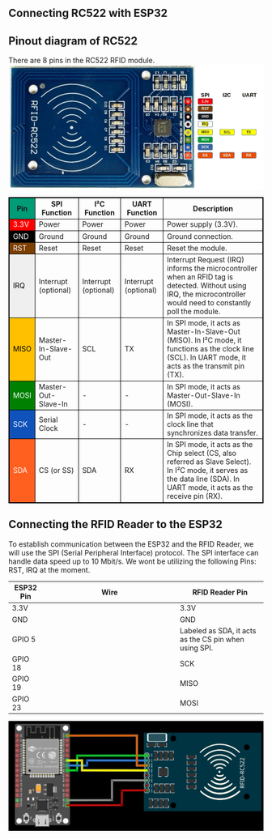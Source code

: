 ## Connecting RC522 with ESP32 
 
## Pinout diagram of RC522
There are 8 pins in the RC522 RFID module.
<a href="./images/rc522-pinout.jpg"><img style="display: block; margin: auto;" alt="pinout diagram of RC522" src="./images/rc522-pinout.jpg"/></a>

<table style="border-collapse: collapse; width: 100%; border: 1px solid black;">
  <tr style="border: 1px solid black;">
    <th style="background-color: #009B77; border: 1px solid black;">Pin</th>
    <th style="border: 1px solid black;">SPI Function</th>
    <th style="border: 1px solid black;">I²C Function</th>
    <th style="border: 1px solid black;">UART Function</th>
    <th style="border: 1px solid black;">Description</th>
  </tr>
  <tr style="border: 1px solid black;">
    <td style="background-color: #ff0000; color: white; border: 1px solid black;">3.3V</td>
    <td style="border: 1px solid black;">Power</td>
    <td style="border: 1px solid black;">Power</td>
    <td style="border: 1px solid black;">Power</td>
    <td style="border: 1px solid black;">Power supply (3.3V).</td>
  </tr>
  <tr style="border: 1px solid black;">
    <td style="background-color: #000; color: white; border: 1px solid black;">GND</td>
    <td style="border: 1px solid black;">Ground</td>
    <td style="border: 1px solid black;">Ground</td>
    <td style="border: 1px solid black;">Ground</td>
    <td style="border: 1px solid black;">Ground connection.</td>
  </tr>
  <tr style="border: 1px solid black;">
    <td style="background-color: #7B3F00; color: white; border: 1px solid black;">RST</td>
    <td style="border: 1px solid black;">Reset</td>
    <td style="border: 1px solid black;">Reset</td>
    <td style="border: 1px solid black;">Reset</td>
    <td style="border: 1px solid black;">Reset the module.</td>
  </tr>
  <tr style="border: 1px solid black;">
    <td style="background-color: #EFEFEF; border: 1px solid black;color:black;">IRQ</td>
    <td style="border: 1px solid black;">Interrupt (optional)</td>
    <td style="border: 1px solid black;">Interrupt (optional)</td>
    <td style="border: 1px solid black;">Interrupt (optional)</td>
    <td style="border: 1px solid black;">Interrupt Request (IRQ) informs the microcontroller when an RFID tag is detected. Without using IRQ, the microcontroller would need to constantly poll the module.</td>
  </tr>
  <tr style="border: 1px solid black;">
    <td style="background-color: #FFC000; color: black; border: 1px solid black;">MISO</td>
    <td style="border: 1px solid black;">Master-In-Slave-Out</td>
    <td style="border: 1px solid black;">SCL</td>
    <td style="border: 1px solid black;">TX</td>
    <td style="border: 1px solid black;">In SPI mode, it acts as Master-In-Slave-Out (MISO). In I²C mode, it functions as the clock line (SCL). In UART mode, it acts as the transmit pin (TX).</td>
  </tr>
  <tr style="border: 1px solid black;">
    <td style="background-color: #008000; color: white; border: 1px solid black;">MOSI</td>
    <td style="border: 1px solid black;">Master-Out-Slave-In</td>
    <td style="border: 1px solid black;">-</td>
    <td style="border: 1px solid black;">-</td>
    <td style="border: 1px solid black;">In SPI mode, it acts as Master-Out-Slave-In (MOSI).</td>
  </tr>
  <tr style="border: 1px solid black;">
    <td style="background-color: #0F52BA; color: white; border: 1px solid black;">SCK</td>
    <td style="border: 1px solid black;">Serial Clock</td>
    <td style="border: 1px solid black;">-</td>
    <td style="border: 1px solid black;">-</td>
    <td style="border: 1px solid black;">In SPI mode, it acts as the clock line that synchronizes data transfer.</td>
  </tr>
  <tr style="border: 1px solid black;">
    <td style="background-color: #FF5F1F; color: white; border: 1px solid black;">SDA</td>
    <td style="border: 1px solid black;">CS (or SS)</td>
    <td style="border: 1px solid black;">SDA</td>
    <td style="border: 1px solid black;">RX</td>
    <td style="border: 1px solid black;">In SPI mode, it acts as the Chip select (CS, also referred as Slave Select). In I²C mode, it serves as the data line (SDA). In UART mode, it acts as the receive pin (RX).</td>
  </tr>
</table>

## Connecting the RFID Reader to the ESP32
To establish communication between the ESP32 and the RFID Reader, we will use the SPI (Serial Peripheral Interface) protocol.  The SPI interface can handle data speed up to 10 Mbit/s. We wont be utilizing the following Pins: RST, IRQ at the moment.

<table>
  <thead>
    <tr>
      <th>ESP32 Pin</th>
      <th style="width: 250px; margin: 0 auto;">Wire</th>
      <th>RFID Reader Pin</th>
    </tr>
  </thead>
  <tbody>
    <tr>
      <td>3.3V</td>
      <td style="text-align: center; vertical-align: middle; padding: 0;">
        <div class="wire red" style="width: 200px; margin: 0 auto;">
          <div class="male-left"></div>
          <div class="male-right"></div>
        </div>
      </td>
      <td>3.3V</td>
    </tr>
    <tr>
      <td>GND</td>
      <td style="text-align: center; vertical-align: middle; padding: 0;">
        <div class="wire black" style="width: 200px; margin: 0 auto;">
          <div class="male-left"></div>
          <div class="male-right"></div>
        </div>
      </td>
      <td>GND</td>
    </tr>
    <tr>
      <td>GPIO 5</td>
      <td style="text-align: center; vertical-align: middle; padding: 0;">
        <div class="wire green" style="width: 200px; margin: 0 auto;">
          <div class="male-left"></div>
          <div class="male-right"></div>
        </div>
      </td>
      <td>Labeled as SDA, it acts as the CS pin when using SPI.</td>
    </tr>
    <tr>
      <td>GPIO 18</td>
      <td style="text-align: center; vertical-align: middle; padding: 0;">
        <div class="wire blue" style="width: 200px; margin: 0 auto;">
          <div class="male-left"></div>
          <div class="male-right"></div>
        </div>
      </td>
      <td>SCK</td>
    </tr>
    <tr>
      <td>GPIO 19</td>
      <td style="text-align: center; vertical-align: middle; padding: 0;">
        <div class="wire yellow" style="width: 200px; margin: 0 auto;">
          <div class="male-left"></div>
          <div class="male-right"></div>
        </div>
      </td>
      <td>MISO</td>
    </tr>
    <tr>
      <td>GPIO 23</td>
      <td style="text-align: center; vertical-align: middle; padding: 0;">
        <div class="wire orange" style="width: 200px; margin: 0 auto;">
          <div class="male-left"></div>
          <div class="male-right"></div>
        </div>
      </td>
      <td>MOSI</td>
    </tr>
  </tbody>
</table>

<img style="display: block; margin: auto;" alt="connecting RC522 with ESP32" src="./images/connecting-esp32-with-rfid-rc522.png"/>
